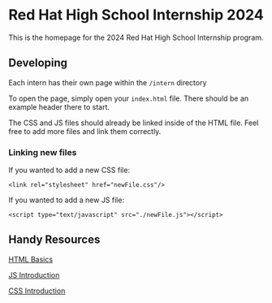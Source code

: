 # Red Hat High School Internship 2024

This is the homepage for the 2024 Red Hat High School Internship program.

## Developing

Each intern has their own page within the `/intern` directory

To open the page, simply open your `index.html` file. There should be an example header there to start.

The CSS and JS files should already be linked inside of the HTML file. Feel free to add more files and link them correctly.

### Linking new files

If you wanted to add a new CSS file:

`<link rel="stylesheet" href="newFile.css"/>`

If you wanted to add a new JS file:

`<script type="text/javascript" src="./newFile.js"></script>`

## Handy Resources

[HTML Basics](https://www.w3schools.com/html/html_basic.asp)

[JS Introduction](https://www.w3schools.com/js/js_intro.asp)

[CSS Introduction](https://www.w3schools.com/css/css_intro.asp)
